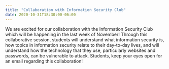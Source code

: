 ```yaml
---
title: "Collaboration with Information Security Club"
date: 2020-10-31T18:30:00-06:00
---
```


We are excited for our collaboration with the Information Security Club which will be happening in the last week of November! Through this collaborative session, students will understand what information security is, how topics in information security relate to their day-to-day lives, and will understand how the technology that they use, particularly websites and passwords, can be vulnerable to attack. Students, keep your eyes open for an email regarding this collaboration!
